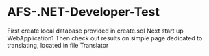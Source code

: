 # AFS-.NET-Developer-Test
First create local database provided in create.sql
Next start up WebApplication1
Then check out results on simple page dedicated to translating, located in file Translator
